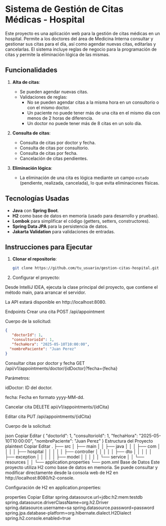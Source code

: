 # Sistema de Gestión de Citas Médicas - Hospital

Este proyecto es una aplicación web para la gestión de citas médicas en un hospital. Permite a los doctores del área de
Medicina Interna consultar y gestionar sus citas para el día, así como agendar nuevas citas, editarlas y cancelarlas. El
sistema incluye reglas de negocio para la programación de citas y permite la eliminación lógica de las mismas.

## Funcionalidades

1. **Alta de citas**:
    - Se pueden agendar nuevas citas.
    - Validaciones de reglas:
        - No se pueden agendar citas a la misma hora en un consultorio o con el mismo doctor.
        - Un paciente no puede tener más de una cita en el mismo día con menos de 2 horas de diferencia.
        - Un doctor no puede tener más de 8 citas en un solo día.

2. **Consulta de citas**:
    - Consulta de citas por doctor y fecha.
    - Consulta de citas por consultorio.
    - Consulta de citas por fecha.
    - Cancelación de citas pendientes.

3. **Eliminación lógica**:
    - La eliminación de una cita es lógica mediante un campo `estado` (pendiente, realizada, cancelada), lo que evita
      eliminaciones físicas.

## Tecnologías Usadas

- **Java** con **Spring Boot**.
- **H2** como base de datos en memoria (usado para desarrollo y pruebas).
- **Lombok** para simplificar el código (getters, setters, constructores).
- **Spring Data JPA** para la persistencia de datos.
- **Jakarta Validation** para validaciones de entradas.

## Instrucciones para Ejecutar

1. **Clonar el repositorio**:

   ```bash
   git clone https://github.com/tu_usuario/gestion-citas-hospital.git

2. Configurar el proyecto:

Desde IntelliJ IDEA, ejecuta la clase principal del proyecto, que contiene el método main, para arrancar el servidor.

La API estará disponible en http://localhost:8080.

Endpoints
Crear una cita
POST /api/appointment

Cuerpo de la solicitud:

```json
{
   "doctorId": 1,
   "consultorioId": 1,
   "fechaHora": "2025-05-10T10:00:00",
  "nombrePaciente": "Juan Perez"
}
```

Consultar citas por doctor y fecha
GET /api/v1/appointments/doctor/{idDoctor}?fecha={fecha}

Parámetros:

idDoctor: ID del doctor.

fecha: Fecha en formato yyyy-MM-dd.

Cancelar cita
DELETE api/v1/appointments/{idCita}

Editar cita
PUT /api/appointments/{idCita}

Cuerpo de la solicitud:

json
Copiar
Editar
{
"doctorId": 1,
"consultorioId": 1,
"fechaHora": "2025-05-10T10:00:00",
"nombrePaciente": "Juan Perez"
}
Estructura del Proyecto
plaintext
Copiar
Editar
.
├── src
│ ├── main
│ │ ├── java
│ │ │ ├── com
│ │ │ │ ├── hospital
│ │ │ │ │ ├── controller
│ │ │ │ │ ├── dto
│ │ │ │ │ ├── exception
│ │ │ │ │ ├── model
│ │ │ │ │ └── service
│ │ └── resources
│ │ └── application.properties
└── pom.xml
Base de Datos
Este proyecto utiliza H2 como base de datos en memoria. Se puede consultar y modificar directamente desde la consola web
de H2 en http://localhost:8080/h2-console.

Configuración de H2 en application.properties:

properties
Copiar
Editar
spring.datasource.url=jdbc:h2:mem:testdb
spring.datasource.driverClassName=org.h2.Driver
spring.datasource.username=sa
spring.datasource.password=password
spring.jpa.database-platform=org.hibernate.dialect.H2Dialect
spring.h2.console.enabled=true